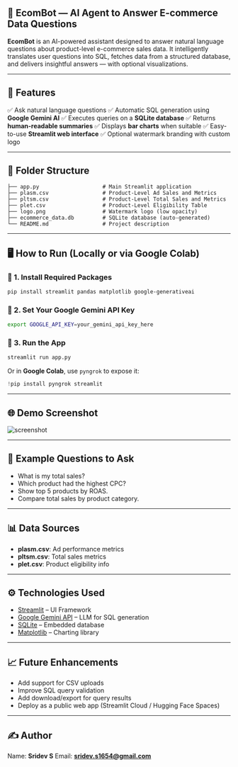 ## 🧠 EcomBot — AI Agent to Answer E-commerce Data Questions

**EcomBot** is an AI-powered assistant designed to answer natural language questions about product-level e-commerce sales data. It intelligently translates user questions into SQL, fetches data from a structured database, and delivers insightful answers — with optional visualizations.

---

## 📌 Features

✅ Ask natural language questions
✅ Automatic SQL generation using **Google Gemini AI**
✅ Executes queries on a **SQLite database**
✅ Returns **human-readable summaries**
✅ Displays **bar charts** when suitable
✅ Easy-to-use **Streamlit web interface**
✅ Optional watermark branding with custom logo

---

## 📂 Folder Structure

```
├── app.py                    # Main Streamlit application
├── plasm.csv                 # Product-Level Ad Sales and Metrics
├── pltsm.csv                 # Product-Level Total Sales and Metrics
├── plet.csv                  # Product-Level Eligibility Table
├── logo.png                  # Watermark logo (low opacity)
├── ecommerce_data.db         # SQLite database (auto-generated)
└── README.md                 # Project description
```

---

## 🖥️ How to Run (Locally or via Google Colab)

### 🔧 1. Install Required Packages

```bash
pip install streamlit pandas matplotlib google-generativeai
```

### 🔧 2. Set Your Google Gemini API Key

```bash
export GOOGLE_API_KEY=your_gemini_api_key_here
```

### 🔧 3. Run the App

```bash
streamlit run app.py
```

Or in **Google Colab**, use `pyngrok` to expose it:

```python
!pip install pyngrok streamlit
```

---

## 🌐 Demo Screenshot

![screenshot](screenshot.png) <!-- Optional: replace with real screen capture -->

---

## 🤖 Example Questions to Ask

* What is my total sales?
* Which product had the highest CPC?
* Show top 5 products by ROAS.
* Compare total sales by product category.

---

## 📊 Data Sources

* **plasm.csv**: Ad performance metrics
* **pltsm.csv**: Total sales metrics
* **plet.csv**: Product eligibility info

---

## ⚙️ Technologies Used

* [Streamlit](https://streamlit.io/) – UI Framework
* [Google Gemini API](https://aistudio.google.com/app/apikey) – LLM for SQL generation
* [SQLite](https://www.sqlite.org/index.html) – Embedded database
* [Matplotlib](https://matplotlib.org/) – Charting library

---

## 📈 Future Enhancements

* Add support for CSV uploads
* Improve SQL query validation
* Add download/export for query results
* Deploy as a public web app (Streamlit Cloud / Hugging Face Spaces)

---

## ✍️ Author

Name: **Sridev S**
Email: **sridev.s1654@gmail.com**
